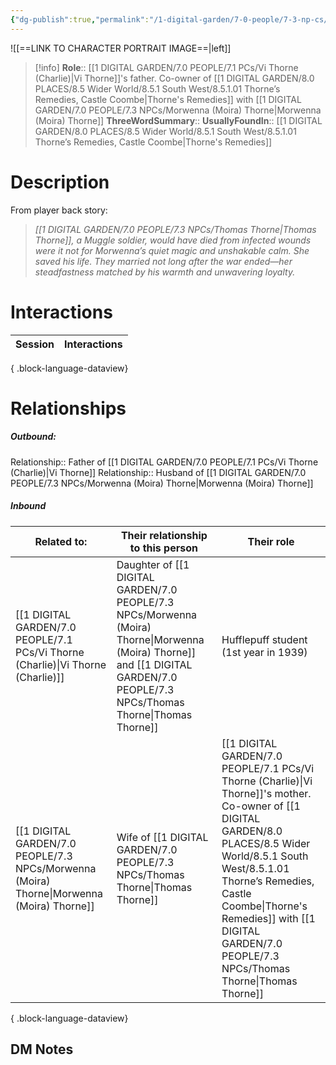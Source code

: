 ```yaml
---
{"dg-publish":true,"permalink":"/1-digital-garden/7-0-people/7-3-np-cs/thomas-thorne/","tags":["#person","#wider-world","shopkeeper","hufflepuff"]}
---
```


![[==LINK TO CHARACTER PORTRAIT IMAGE==\|left]]
>[!info] 
>**Role**::      [[1 DIGITAL GARDEN/7.0 PEOPLE/7.1 PCs/Vi Thorne (Charlie)\|Vi Thorne]]'s father. Co-owner of [[1 DIGITAL GARDEN/8.0 PLACES/8.5 Wider World/8.5.1 South West/8.5.1.01 Thorne’s Remedies, Castle Coombe\|Thorne's Remedies]] with [[1 DIGITAL GARDEN/7.0 PEOPLE/7.3 NPCs/Morwenna (Moira) Thorne\|Morwenna (Moira) Thorne]]
>**ThreeWordSummary**:: 
>**UsuallyFoundIn**:: [[1 DIGITAL GARDEN/8.0 PLACES/8.5 Wider World/8.5.1 South West/8.5.1.01 Thorne’s Remedies, Castle Coombe\|Thorne's Remedies]]

# Description

From player back story:
> _[[1 DIGITAL GARDEN/7.0 PEOPLE/7.3 NPCs/Thomas Thorne\|Thomas Thorne]], a Muggle soldier, would have died from infected wounds were it not for Morwenna’s quiet magic and unshakable calm. She saved his life. They married not long after the war ended—her steadfastness matched by his warmth and unwavering loyalty._

# Interactions

| Session | Interactions |
| ------- | ------------ |

{ .block-language-dataview}

# Relationships
##### Outbound:
Relationship:: Father of [[1 DIGITAL GARDEN/7.0 PEOPLE/7.1 PCs/Vi Thorne (Charlie)\|Vi Thorne]]
Relationship:: Husband of [[1 DIGITAL GARDEN/7.0 PEOPLE/7.3 NPCs/Morwenna (Moira) Thorne\|Morwenna (Moira) Thorne]]

##### Inbound
| Related to:                                                                                  | Their relationship to this person                             | Their role                                                                                                                                       |
| -------------------------------------------------------------------------------------------- | ------------------------------------------------------------- | ------------------------------------------------------------------------------------------------------------------------------------------------ |
| [[1 DIGITAL GARDEN/7.0 PEOPLE/7.1 PCs/Vi Thorne (Charlie)\|Vi Thorne (Charlie)]]          | Daughter of [[1 DIGITAL GARDEN/7.0 PEOPLE/7.3 NPCs/Morwenna (Moira) Thorne\|Morwenna (Moira) Thorne]] and [[1 DIGITAL GARDEN/7.0 PEOPLE/7.3 NPCs/Thomas Thorne\|Thomas Thorne]] | Hufflepuff student (1st year in 1939)                                                                                                            |
| [[1 DIGITAL GARDEN/7.0 PEOPLE/7.3 NPCs/Morwenna (Moira) Thorne\|Morwenna (Moira) Thorne]] | Wife of [[1 DIGITAL GARDEN/7.0 PEOPLE/7.3 NPCs/Thomas Thorne\|Thomas Thorne]]                                     | [[1 DIGITAL GARDEN/7.0 PEOPLE/7.1 PCs/Vi Thorne (Charlie)\|Vi Thorne]]'s mother. Co-owner of [[1 DIGITAL GARDEN/8.0 PLACES/8.5 Wider World/8.5.1 South West/8.5.1.01 Thorne’s Remedies, Castle Coombe\|Thorne's Remedies]] with [[1 DIGITAL GARDEN/7.0 PEOPLE/7.3 NPCs/Thomas Thorne\|Thomas Thorne]] |

{ .block-language-dataview}







## DM Notes
